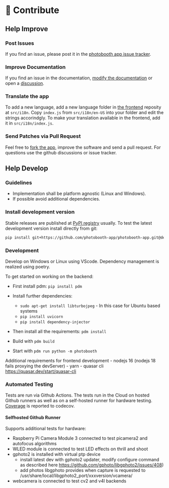 # 🚀 Contribute

## Help Improve

### Post Issues

If you find an issue, please post it in the [photobooth app issue tracker](https://github.com/photobooth-app/photobooth-app/issues).

### Improve Documentation

If you find an issue in the documentation, [modify the documentation](https://github.com/photobooth-app/photobooth-docs) or open a [discussion](https://github.com/photobooth-app/photobooth-app/discussions).

### Translate the app
To add a new language, add a new language folder in [the frontend](https://github.com/photobooth-app/photobooth-frontend) reposity at `src/i18n`. Copy `index.js` from `src/i18n/en-US` into your folder and edit the strings accorindgly. To make your translation available in the frontend, add it in `src/i18n/index.js`.

### Send Patches via Pull Request

Feel free to [fork the app](https://github.com/photobooth-app/photobooth-app), improve the software and send a pull request.
For questions use the github discussions or issue tracker.

## Help Develop

### Guidelines

- Implementation shall be platform agnostic (Linux and Windows).
- If possible avoid additional dependencies.

### Install development version

Stable releases are published at [PyPI registry](https://pypi.org/project/photobooth-app/) usually.
To test the latest development version install directly from git:

```sh
pip install git+https://github.com/photobooth-app/photobooth-app.git@dev
```

### Development

Develop on Windows or Linux using VScode.
Dependency management is realized using poetry.

To get started on working on the backend:

- First install pdm: `pip install pdm`
- Install further dependencies:
  - `sudo apt-get install libturbojpeg` - In this case for Ubuntu based systems
  - `pip install uvicorn`
  - `pip install dependency-injector`
  
- Then install all the requirements: `pdm install`
- Build with `pdm build`
- Start with `pdm run python -m photobooth`

Additional requirements for frontend development
    - nodejs 16 (nodejs 18 fails proxying the devServer)
    - yarn
    - quasar cli <https://quasar.dev/start/quasar-cli>

### Automated Testing

Tests are run via Github Actions.
The tests run in the Cloud on hosted Github runners as well as on a self-hosted runner for hardware testing.
[Coverage](https://app.codecov.io/gh/photobooth-app/photobooth-app) is reported to codecov.

#### Selfhosted Github Runner

Supports additional tests for hardware:

- Raspberry Pi Camera Module 3 connected to test picamera2 and autofocus algorithms
- WLED module is connected to test LED effects on thrill and shoot
- gphoto2 is installed with virtual ptp device
  - install latest dev with gphoto2 updater,  modify configure command as described here <https://github.com/gphoto/libgphoto2/issues/408>)
  - add photos libgphoto provides when capture is requested to /usr/share/local/libgphoto2_port/xxxversion/vcamera/
- webcamera is connected to test cv2 and v4l backends
